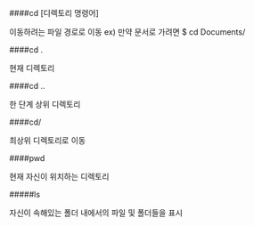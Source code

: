 ####cd [디렉토리 명령어]

이동하려는 파일 경로로 이동
ex) 만약 문서로 가려면
    $ cd Documents/

####cd .

현재 디렉토리

####cd ..

한 단계 상위 디렉토리

####cd/

최상위 디렉토리로 이동

####pwd

현재 자신이 위치하는 디렉토리

#####ls

자신이 속해있는 폴더 내에서의 파일 및 폴더들을 표시
